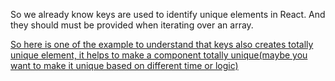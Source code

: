 So we already know keys are used to identify unique elements in React. And they should must be provided when iterating over an array.

[So here is one of the example to understand that keys also creates totally unique element, it helps to make a component totally unique(maybe you want to make it unique based on different time or logic)](https://youtu.be/M9O5AjEFzKw?si=QZS59-lZobkjl1_N&t=9757)